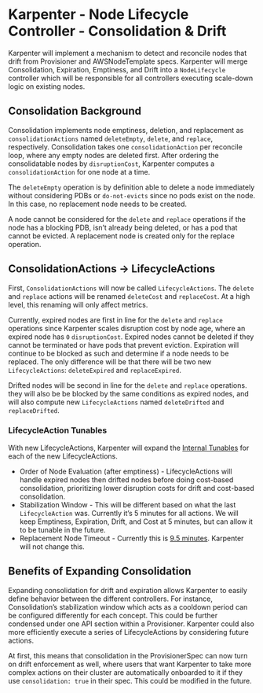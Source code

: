 # Karpenter - Node Lifecycle Controller - Consolidation & Drift

Karpenter will implement a mechanism to detect and reconcile nodes that drift from Provisioner and AWSNodeTemplate specs. Karpenter will merge Consolidation, Expiration, Emptiness, and Drift into a `NodeLifecycle` controller which will be responsible for all controllers executing scale-down logic on existing nodes.

## Consolidation Background

Consolidation implements node emptiness, deletion, and replacement as `consolidationActions` named `deleteEmpty`, `delete`, and `replace`, respectively. Consolidation takes one `consolidationAction` per reconcile loop, where any empty nodes are deleted first. After ordering the consolidatable nodes by `disruptionCost`, Karpenter computes a `consolidationAction` for one node at a time.

The `deleteEmpty` operation is by definition able to delete a node immediately without considering PDBs or `do-not-evicts` since no pods exist on the node. In this case, no replacement node needs to be created.

A node cannot be considered for the `delete` and `replace` operations if the node has a blocking PDB, isn’t already being deleted, or has a pod that cannot be evicted. A replacement node is created only for the replace operation.

## ConsolidationActions → LifecycleActions

First, `ConsolidationActions` will now be called `LifecycleActions`. The `delete` and `replace` actions will be renamed `deleteCost` and `replaceCost`. At a high level, this renaming will only affect metrics.

Currently, expired nodes are first in line for the `delete` and `replace` operations since Karpenter scales disruption cost by node age, where an expired node has `0` `disruptionCost`. Expired nodes cannot be deleted if they cannot be terminated or have pods that prevent eviction. Expiration will continue to be blocked as such and determine if a node needs to be replaced. The only difference will be that there will be two new `LifecycleActions`: `deleteExpired` and `replaceExpired`.

Drifted nodes will be second in line for the `delete` and `replace` operations. they will also be be blocked by the same conditions as expired nodes, and will also compute new `LifecycleActions` named `deleteDrifted` and `replaceDrifted`.

### LifecycleAction Tunables

With new LifecycleActions, Karpenter will expand the [Internal Tunables](https://github.com/aws/karpenter/blob/main/designs/consolidation.md#internal-tunables) for each of the new LifecycleActions.

* Order of Node Evaluation (after emptiness) - LifecycleActions will handle expired nodes then drifted nodes before doing cost-based consolidation, prioritizing lower disruption costs for drift and cost-based consolidation.
* Stabilization Window - This will be different based on what the last `LifecycleAction` was. Currently it’s 5 minutes for all actions. We will keep Emptiness, Expiration, Drift, and Cost at 5 minutes, but can allow it to be tunable in the future.
* Replacement Node Timeout - Currently this is [9.5 minutes](https://github.com/aws/karpenter/blob/main/pkg/controllers/consolidation/controller.go#L70). Karpenter will not change this.

## Benefits of Expanding Consolidation

Expanding consolidation for drift and expiration allows Karpenter to easily define behavior between the different controllers. For instance, Consolidation’s stabilization window which acts as a cooldown period can be configured differently for each concept. This could be further condensed under one API section within a Provisioner. Karpenter could also more efficiently execute a series of LifecycleActions by considering future actions.

At first, this means that consolidation in the ProvisionerSpec can now turn on drift enforcement as well, where users that want Karpenter to take more complex actions on their cluster are automatically onboarded to it if they use `consolidation: true` in their spec. This could be modified in the future.
